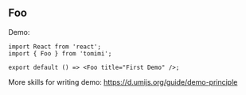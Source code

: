 
## Foo

Demo:

```tsx
import React from 'react';
import { Foo } from 'tomimi';

export default () => <Foo title="First Demo" />;
```

More skills for writing demo: https://d.umijs.org/guide/demo-principle
